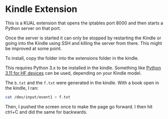 Kindle Extension
=====

This is a KUAL extension that opens the iptables port 8000 and then starts a Python server on that port.

Once the server is started it can only be stopped by restarting the Kindle or going into the Kindle using SSH and killing the server from there. This might be improved at some point.

To install, copy the folder into the extensions folder in the kindle.

This requires Python 3.x to be installed in the kindle. Something like [Python 3.11 for HF devices](https://www.mobileread.com/forums/showpost.php?p=4506311&postcount=1) can be used, depending on your Kindle model.

The `b.txt` and the `f.txt` were generated in the kindle. With a book open in the kindle, I ran:

```sh
cat /dev/input/event1 > f.txt
```

Then, I pushed the screen once to make the page go forward. I then hit ctrl+C and did the same for backwards.
